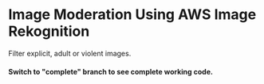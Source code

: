 # Image Moderation Using AWS Image Rekognition

Filter explicit, adult or violent images.

#### Switch to "complete" branch to see complete working code.
